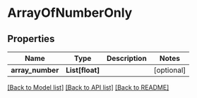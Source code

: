 # ArrayOfNumberOnly

## Properties
Name | Type | Description | Notes
------------ | ------------- | ------------- | -------------
**array_number** | **List[float]** |  | [optional] 

[[Back to Model list]](../README.md#documentation-for-models) [[Back to API list]](../README.md#documentation-for-api-endpoints) [[Back to README]](../README.md)


